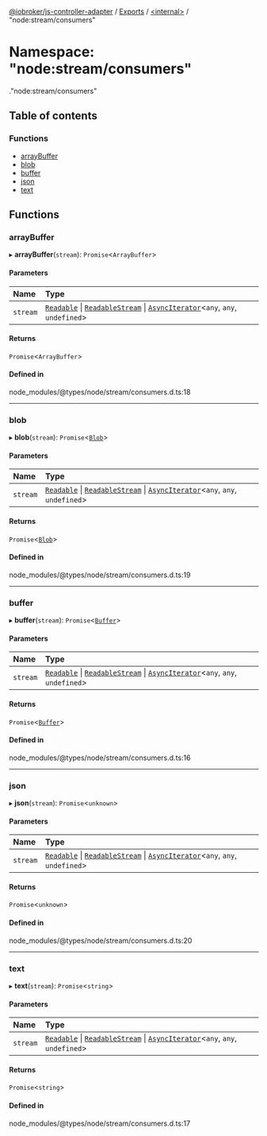 [@iobroker/js-controller-adapter](../README.md) / [Exports](../modules.md) / [<internal\>](internal_.md) / "node:stream/consumers"

# Namespace: "node:stream/consumers"

[<internal>](internal_.md)."node:stream/consumers"

## Table of contents

### Functions

- [arrayBuffer](internal_._node_stream_consumers_.md#arraybuffer)
- [blob](internal_._node_stream_consumers_.md#blob)
- [buffer](internal_._node_stream_consumers_.md#buffer)
- [json](internal_._node_stream_consumers_.md#json)
- [text](internal_._node_stream_consumers_.md#text)

## Functions

### arrayBuffer

▸ **arrayBuffer**(`stream`): `Promise`<`ArrayBuffer`\>

#### Parameters

| Name | Type |
| :------ | :------ |
| `stream` | [`Readable`](../classes/internal_.Readable.md) \| [`ReadableStream`](../interfaces/internal_.ReadableStream.md) \| [`AsyncIterator`](../interfaces/internal_.AsyncIterator.md)<`any`, `any`, `undefined`\> |

#### Returns

`Promise`<`ArrayBuffer`\>

#### Defined in

node_modules/@types/node/stream/consumers.d.ts:18

___

### blob

▸ **blob**(`stream`): `Promise`<[`Blob`](../interfaces/internal_.Blob.md)\>

#### Parameters

| Name | Type |
| :------ | :------ |
| `stream` | [`Readable`](../classes/internal_.Readable.md) \| [`ReadableStream`](../interfaces/internal_.ReadableStream.md) \| [`AsyncIterator`](../interfaces/internal_.AsyncIterator.md)<`any`, `any`, `undefined`\> |

#### Returns

`Promise`<[`Blob`](../interfaces/internal_.Blob.md)\>

#### Defined in

node_modules/@types/node/stream/consumers.d.ts:19

___

### buffer

▸ **buffer**(`stream`): `Promise`<[`Buffer`](internal_.md#buffer)\>

#### Parameters

| Name | Type |
| :------ | :------ |
| `stream` | [`Readable`](../classes/internal_.Readable.md) \| [`ReadableStream`](../interfaces/internal_.ReadableStream.md) \| [`AsyncIterator`](../interfaces/internal_.AsyncIterator.md)<`any`, `any`, `undefined`\> |

#### Returns

`Promise`<[`Buffer`](internal_.md#buffer)\>

#### Defined in

node_modules/@types/node/stream/consumers.d.ts:16

___

### json

▸ **json**(`stream`): `Promise`<`unknown`\>

#### Parameters

| Name | Type |
| :------ | :------ |
| `stream` | [`Readable`](../classes/internal_.Readable.md) \| [`ReadableStream`](../interfaces/internal_.ReadableStream.md) \| [`AsyncIterator`](../interfaces/internal_.AsyncIterator.md)<`any`, `any`, `undefined`\> |

#### Returns

`Promise`<`unknown`\>

#### Defined in

node_modules/@types/node/stream/consumers.d.ts:20

___

### text

▸ **text**(`stream`): `Promise`<`string`\>

#### Parameters

| Name | Type |
| :------ | :------ |
| `stream` | [`Readable`](../classes/internal_.Readable.md) \| [`ReadableStream`](../interfaces/internal_.ReadableStream.md) \| [`AsyncIterator`](../interfaces/internal_.AsyncIterator.md)<`any`, `any`, `undefined`\> |

#### Returns

`Promise`<`string`\>

#### Defined in

node_modules/@types/node/stream/consumers.d.ts:17
